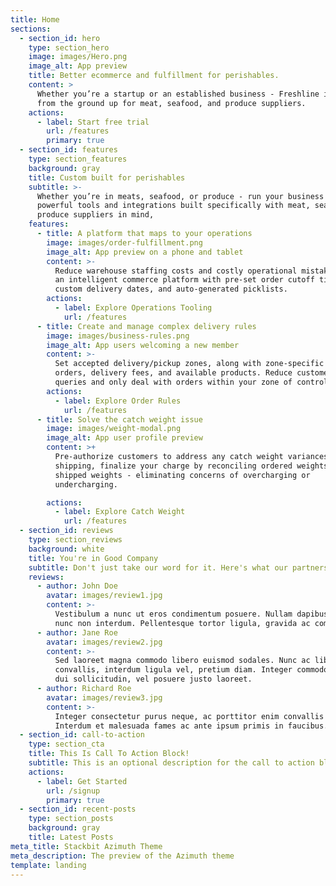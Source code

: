 ```yaml
---
title: Home
sections:
  - section_id: hero
    type: section_hero
    image: images/Hero.png
    image_alt: App preview
    title: Better ecommerce and fulfillment for perishables.
    content: >
      Whether you’re a startup or an established business - Freshline is built
      from the ground up for meat, seafood, and produce suppliers.
    actions:
      - label: Start free trial
        url: /features
        primary: true
  - section_id: features
    type: section_features
    background: gray
    title: Custom built for perishables
    subtitle: >-
      Whether you’re in meats, seafood, or produce - run your business with
      powerful tools and integrations built specifically with meat, seafood, and
      produce suppliers in mind,
    features:
      - title: A platform that maps to your operations
        image: images/order-fulfillment.png
        image_alt: App preview on a phone and tablet
        content: >-
          Reduce warehouse staffing costs and costly operational mistakes with
          an intelligent commerce platform with pre-set order cutoff times,
          custom delivery dates, and auto-generated picklists.
        actions:
          - label: Explore Operations Tooling
            url: /features
      - title: Create and manage complex delivery rules
        image: images/business-rules.png
        image_alt: App users welcoming a new member
        content: >-
          Set accepted delivery/pickup zones, along with zone-specific minimum
          orders, delivery fees, and available products. Reduce customer support
          queries and only deal with orders within your zone of control.
        actions:
          - label: Explore Order Rules
            url: /features
      - title: Solve the catch weight issue
        image: images/weight-modal.png
        image_alt: App user profile preview
        content: >+
          Pre-authorize customers to address any catch weight variances. After
          shipping, finalize your charge by reconciling ordered weights vs.
          shipped weights - eliminating concerns of overcharging or
          undercharging.

        actions:
          - label: Explore Catch Weight
            url: /features
  - section_id: reviews
    type: section_reviews
    background: white
    title: You're in Good Company
    subtitle: Don't just take our word for it. Here's what our partners had to say.
    reviews:
      - author: John Doe
        avatar: images/review1.jpg
        content: >-
          Vestibulum a nunc ut eros condimentum posuere. Nullam dapibus quis
          nunc non interdum. Pellentesque tortor ligula, gravida ac commodo eu.
      - author: Jane Roe
        avatar: images/review2.jpg
        content: >-
          Sed laoreet magna commodo libero euismod sodales. Nunc ac libero
          convallis, interdum ligula vel, pretium diam. Integer commodo sem at
          dui sollicitudin, vel posuere justo laoreet.
      - author: Richard Roe
        avatar: images/review3.jpg
        content: >-
          Integer consectetur purus neque, ac porttitor enim convallis vitae.
          Interdum et malesuada fames ac ante ipsum primis in faucibus.
  - section_id: call-to-action
    type: section_cta
    title: This Is Call To Action Block!
    subtitle: This is an optional description for the call to action block.
    actions:
      - label: Get Started
        url: /signup
        primary: true
  - section_id: recent-posts
    type: section_posts
    background: gray
    title: Latest Posts
meta_title: Stackbit Azimuth Theme
meta_description: The preview of the Azimuth theme
template: landing
---
```

